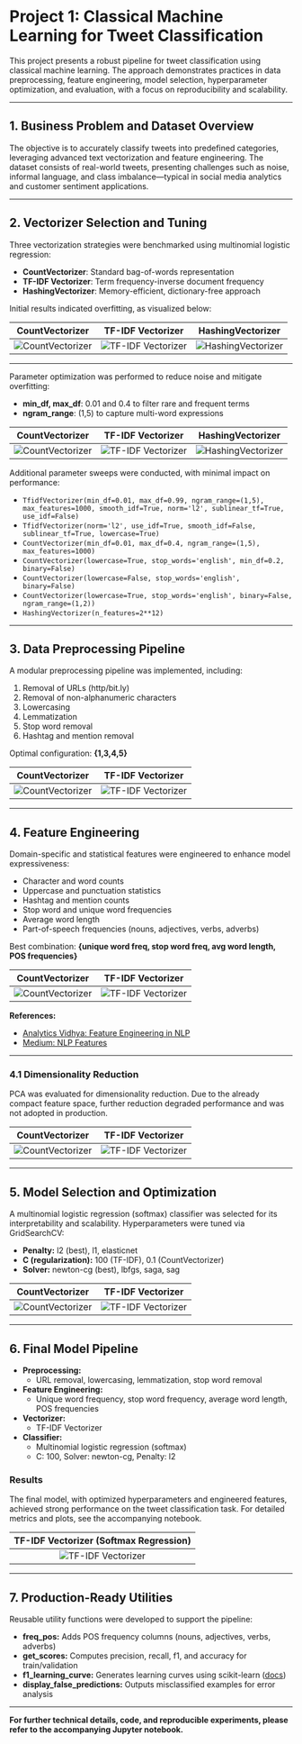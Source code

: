 # Project 1: Classical Machine Learning for Tweet Classification

This project presents a robust pipeline for tweet classification using classical machine learning. The approach demonstrates practices in data preprocessing, feature engineering, model selection, hyperparameter optimization, and evaluation, with a focus on reproducibility and scalability.

---

## 1. Business Problem and Dataset Overview

The objective is to accurately classify tweets into predefined categories, leveraging advanced text vectorization and feature engineering. The dataset consists of real-world tweets, presenting challenges such as noise, informal language, and class imbalance—typical in social media analytics and customer sentiment applications.

---

## 2. Vectorizer Selection and Tuning

Three vectorization strategies were benchmarked using multinomial logistic regression:

- **CountVectorizer**: Standard bag-of-words representation
- **TF-IDF Vectorizer**: Term frequency-inverse document frequency
- **HashingVectorizer**: Memory-efficient, dictionary-free approach

Initial results indicated overfitting, as visualized below:

| CountVectorizer | TF-IDF Vectorizer | HashingVectorizer |
|:--------------:|:----------------:|:-----------------:|
| ![CountVectorizer](img/CountVectorizer.png) | ![TF-IDF Vectorizer](img/tfidfVectorizer.png) | ![HashingVectorizer](img/HashingVectorizer.png) |

---

Parameter optimization was performed to reduce noise and mitigate overfitting:
- **min_df, max_df**: 0.01 and 0.4 to filter rare and frequent terms
- **ngram_range**: (1,5) to capture multi-word expressions

| CountVectorizer | TF-IDF Vectorizer | HashingVectorizer |
|:--------------:|:----------------:|:-----------------:|
| ![CountVectorizer](img/CountVectorizer-hyperparameters-tuned.png) | ![TF-IDF Vectorizer](img/tfidfVectorizer-hyperparameters-tuned.png) | ![HashingVectorizer](img/HashingVectorizer-hyperparameters-tuned.png) |

Additional parameter sweeps were conducted, with minimal impact on performance:
- `TfidfVectorizer(min_df=0.01, max_df=0.99, ngram_range=(1,5), max_features=1000, smooth_idf=True, norm='l2', sublinear_tf=True, use_idf=False)`
- `TfidfVectorizer(norm='l2', use_idf=True, smooth_idf=False, sublinear_tf=True, lowercase=True)`
- `CountVectorizer(min_df=0.01, max_df=0.4, ngram_range=(1,5), max_features=1000)`
- `CountVectorizer(lowercase=True, stop_words='english', min_df=0.2, binary=False)`
- `CountVectorizer(lowercase=False, stop_words='english', binary=False)`
- `CountVectorizer(lowercase=True, stop_words='english', binary=False, ngram_range=(1,2))`
- `HashingVectorizer(n_features=2**12)`

---

## 3. Data Preprocessing Pipeline

A modular preprocessing pipeline was implemented, including:

1. Removal of URLs (http/bit.ly)
2. Removal of non-alphanumeric characters
3. Lowercasing
4. Lemmatization
5. Stop word removal
6. Hashtag and mention removal

Optimal configuration: **{1,3,4,5}**

| CountVectorizer | TF-IDF Vectorizer |
|:--------------:|:----------------:|
| ![CountVectorizer](img/CountVectorizer-data-preprocessing.png) | ![TF-IDF Vectorizer](img/tfidfVectorizer-data-preprocessing.png) |

---

## 4. Feature Engineering

Domain-specific and statistical features were engineered to enhance model expressiveness:

- Character and word counts
- Uppercase and punctuation statistics
- Hashtag and mention counts
- Stop word and unique word frequencies
- Average word length
- Part-of-speech frequencies (nouns, adjectives, verbs, adverbs)

Best combination: **{unique word freq, stop word freq, avg word length, POS frequencies}**

| CountVectorizer | TF-IDF Vectorizer |
|:--------------:|:----------------:|
| ![CountVectorizer](img/CountVectorizer-feature-engineering.png) | ![TF-IDF Vectorizer](img/tfidfVectorizer-feature-engineering.png) |

**References:**
- [Analytics Vidhya: Feature Engineering in NLP](https://www.analyticsvidhya.com/blog/2021/04/a-guide-to-feature-engineering-in-nlp/)
- [Medium: NLP Features](https://medium.com/swlh/nlp-all-them-features-every-feature-that-can-be-extracted-from-text-7032c0c87dee)

---

### 4.1 Dimensionality Reduction

PCA was evaluated for dimensionality reduction. Due to the already compact feature space, further reduction degraded performance and was not adopted in production.

| CountVectorizer | TF-IDF Vectorizer |
|:--------------:|:----------------:|
| ![CountVectorizer](img/CountVectorizer-dim-reduction.png) | ![TF-IDF Vectorizer](img/tfidfVectorizer-dim-reduction.png) |

---

## 5. Model Selection and Optimization

A multinomial logistic regression (softmax) classifier was selected for its interpretability and scalability. Hyperparameters were tuned via GridSearchCV:

- **Penalty:** l2 (best), l1, elasticnet
- **C (regularization):** 100 (TF-IDF), 0.1 (CountVectorizer)
- **Solver:** newton-cg (best), lbfgs, saga, sag

| CountVectorizer | TF-IDF Vectorizer |
|:--------------:|:----------------:|
| ![CountVectorizer](img/CountVectorizer-softmax.png) | ![TF-IDF Vectorizer](img/tfidfVectorizer-softmax.png) |

---

## 6. Final Model Pipeline

- **Preprocessing:**
  - URL removal, lowercasing, lemmatization, stop word removal
- **Feature Engineering:**
  - Unique word frequency, stop word frequency, average word length, POS frequencies
- **Vectorizer:**
  - TF-IDF Vectorizer
- **Classifier:**
  - Multinomial logistic regression (softmax)
  - C: 100, Solver: newton-cg, Penalty: l2

### Results

The final model, with optimized hyperparameters and engineered features, achieved strong performance on the tweet classification task. For detailed metrics and plots, see the accompanying notebook.

| TF-IDF Vectorizer (Softmax Regression) |
|:--------------------------------------:|
| ![TF-IDF Vectorizer](img/tfidfVectorizer-softmax.png) |

---

## 7. Production-Ready Utilities

Reusable utility functions were developed to support the pipeline:

- **freq_pos:** Adds POS frequency columns (nouns, adjectives, verbs, adverbs)
- **get_scores:** Computes precision, recall, f1, and accuracy for train/validation
- **f1_learning_curve:** Generates learning curves using scikit-learn ([docs](https://scikit-learn.org/stable/auto_examples/model_selection/plot_learning_curve.html#sphx-glr-auto-examples-model-selection-plot-learning-curve-py))
- **display_false_predictions:** Outputs misclassified examples for error analysis

---

**For further technical details, code, and reproducible experiments, please refer to the accompanying Jupyter notebook.**
